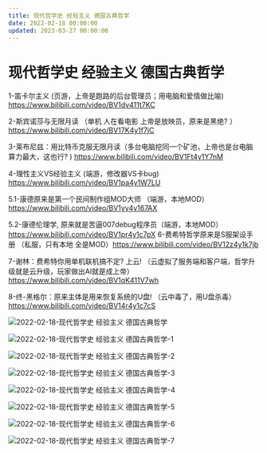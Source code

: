 ```yaml
---
title: 现代哲学史 经验主义 德国古典哲学
date: 2022-02-18 00:00:00
updated: 2023-03-27 00:00:00
---
```


# 现代哲学史 经验主义 德国古典哲学

1-笛卡尔主义 (页游，上帝是跑路的后台管理员；用电脑和爱情做比喻) https://www.bilibili.com/video/BV1dv411t7KC

2-斯宾诺莎与无限月读 （单机 人在看电影 上帝是放映员，原来是黑绝? ）https://www.bilibili.com/video/BV17K4y1f7jC

3-莱布尼兹：用比特币克服无限月读（多台电脑挖同一个矿池，上帝也是台电脑 算力最大，这也行? ) https://www.bilibili.com/video/BV1Ft4y1Y7nM

4-理性主义VS经验主义 (端游，修改器VS卡bug) https://www.bilibili.com/video/BV1pa4y1W7LU

5.1-康德原来是第一个民间制作组MOD大师 （端游，本地MOD） https://www.bilibili.com/video/BV1yy4y167AX

5.2-康德伦理学, 原来就是苦逼007debug程序员（端游，本地MOD） https://www.bilibili.com/video/BV1pr4y1c7pX
6-费希特哲学原来是S服架设手册 （私服，只有本地 全是MOD）https://www.bilibili.com/video/BV12z4y1k7jb

7-谢林：费希特你用单机联机搞不定? 上云! （云虚拟了服务端和客户端，哲学升级就是云升级，玩家做出AI就是成上帝） https://www.bilibili.com/video/BV1qK411V7wh

8-终-黑格尔：原来主体是用来恢复系统的U盘! （云中毒了，用U盘杀毒） https://www.bilibili.com/video/BV14r4y1c7cS

![2022-02-18-现代哲学史 经验主义 德国古典哲学](assets/2022-02-18-现代哲学史%20经验主义%20德国古典哲学.png)

![2022-02-18-现代哲学史 经验主义 德国古典哲学-1](assets/2022-02-18-现代哲学史%20经验主义%20德国古典哲学-1.png)

![2022-02-18-现代哲学史 经验主义 德国古典哲学-2](assets/2022-02-18-现代哲学史%20经验主义%20德国古典哲学-2.jpeg)

![2022-02-18-现代哲学史 经验主义 德国古典哲学-3](assets/2022-02-18-现代哲学史%20经验主义%20德国古典哲学-3.jpeg)

![2022-02-18-现代哲学史 经验主义 德国古典哲学-4](assets/2022-02-18-现代哲学史%20经验主义%20德国古典哲学-4.png)

![2022-02-18-现代哲学史 经验主义 德国古典哲学-5](assets/2022-02-18-现代哲学史%20经验主义%20德国古典哲学-5.jpeg)

![2022-02-18-现代哲学史 经验主义 德国古典哲学-6](assets/2022-02-18-现代哲学史%20经验主义%20德国古典哲学-6.jpeg)

![2022-02-18-现代哲学史 经验主义 德国古典哲学-7](assets/2022-02-18-现代哲学史%20经验主义%20德国古典哲学-7.jpeg)

